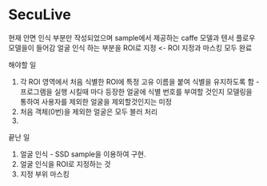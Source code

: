 # SecuLive


현재 안면 인식 부분만 작성되었으며 sample에서 제공하는 caffe 모델과 텐서 플로우 모델을이 들어감
얼굴 인식 하는 부분을 ROI로 지정 <- ROI 지정과 마스킹 모두 완료

해야할 일

1. 각 ROI 영역에서 처음 식별한 ROI에 특정 고유 이름을 붙여 식별을 유지하도록 함
  -프로그램을 실행 시킬때 마다 등장한 얼굴에 식별 번호를 부여할 것인지 모델링을 통하여 사용자를 제외한 얼굴을 제외할것인지는 미정 
2. 처음 객체(0번)을 제외한 얼굴은 모두 블러 처리
4. 



끝난 일
1. 얼굴 인식 - SSD sample을 이용하여 구현.
2. 얼굴 인식을 ROI로 지정하는 것
3. 지정 부위 마스킹
